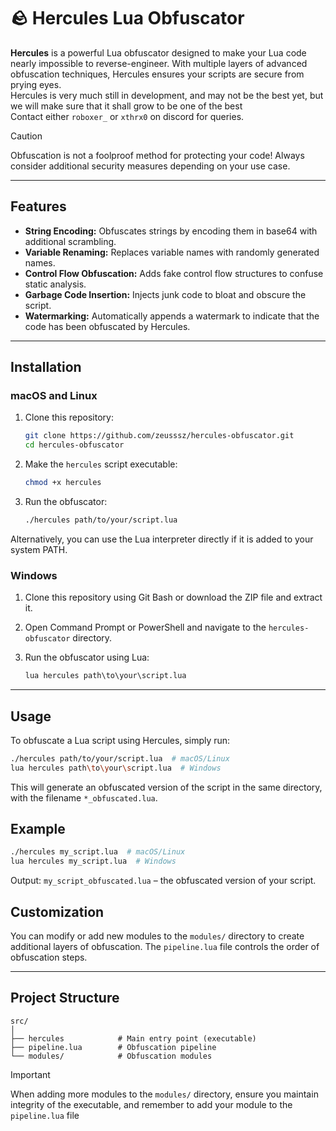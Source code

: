 # 🪨 Hercules Lua Obfuscator

**Hercules** is a powerful Lua obfuscator designed to make your Lua code nearly impossible to reverse-engineer. With multiple layers of advanced obfuscation techniques, Hercules ensures your scripts are secure from prying eyes.
<br>
Hercules is very much still in development, and may not be the best yet, but we will make sure that it shall grow to be one of the best
<br>
Contact either `roboxer_` or `xthrx0` on discord for queries.
<br>
>[!CAUTION]
Obfuscation is not a foolproof method for protecting your code! Always consider additional security measures depending on your use case.

---

## Features

- **String Encoding:** Obfuscates strings by encoding them in base64 with additional scrambling.
- **Variable Renaming:** Replaces variable names with randomly generated names.
- **Control Flow Obfuscation:** Adds fake control flow structures to confuse static analysis.
- **Garbage Code Insertion:** Injects junk code to bloat and obscure the script.
- **Watermarking:** Automatically appends a watermark to indicate that the code has been obfuscated by Hercules.

---

## Installation

### macOS and Linux

1. Clone this repository:
    ```bash
    git clone https://github.com/zeusssz/hercules-obfuscator.git
    cd hercules-obfuscator
    ```

2. Make the `hercules` script executable:
    ```bash
    chmod +x hercules
    ```

3. Run the obfuscator:
    ```bash
    ./hercules path/to/your/script.lua
    ```
    
Alternatively, you can use the Lua interpreter directly if it is added to your system PATH.

### Windows

1. Clone this repository using Git Bash or download the ZIP file and extract it.

2. Open Command Prompt or PowerShell and navigate to the `hercules-obfuscator` directory.

3. Run the obfuscator using Lua:
    ```cmd
    lua hercules path\to\your\script.lua
    ```
---

## Usage

To obfuscate a Lua script using Hercules, simply run:

```bash
./hercules path/to/your/script.lua  # macOS/Linux
lua hercules path\to\your\script.lua  # Windows
```

This will generate an obfuscated version of the script in the same directory, with the filename `*_obfuscated.lua`.

## Example

```bash
./hercules my_script.lua  # macOS/Linux
lua hercules my_script.lua  # Windows
```

Output:
`my_script_obfuscated.lua` – the obfuscated version of your script.

## Customization

You can modify or add new modules to the `modules/` directory to create additional layers of obfuscation. The `pipeline.lua` file controls the order of obfuscation steps.

---

## Project Structure

```
src/
│
├── hercules            # Main entry point (executable)
├── pipeline.lua        # Obfuscation pipeline
└── modules/            # Obfuscation modules  
```
> [!IMPORTANT]
When adding more modules to the `modules/` directory, ensure you maintain integrity of the executable, and remember to add your module to the `pipeline.lua` file
